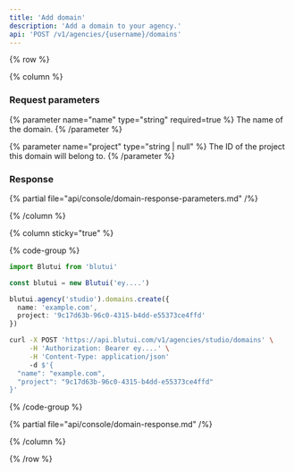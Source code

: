 ```yaml
---
title: 'Add domain'
description: 'Add a domain to your agency.'
api: 'POST /v1/agencies/{username}/domains'
---
```


{% row %}

{% column %}
### Request parameters

{% parameter name="name" type="string" required=true %}
The name of the domain.
{% /parameter %}

{% parameter name="project" type="string | null" %}
The ID of the project this domain will belong to.
{% /parameter %}

### Response

{% partial file="api/console/domain-response-parameters.md" /%}

{% /column %}

{% column sticky="true" %}

{% code-group %}

```ts {% process=false filename="Node.js" %}
import Blutui from 'blutui'

const blutui = new Blutui('ey....')

blutui.agency('studio').domains.create({
  name: 'example.com',
  project: '9c17d63b-96c0-4315-b4dd-e55373ce4ffd'
})
```

```bash {% process=false filename="cURL" %}
curl -X POST 'https://api.blutui.com/v1/agencies/studio/domains' \
     -H 'Authorization: Bearer ey....' \
     -H 'Content-Type: application/json'
     -d $'{
  "name": "example.com",
  "project": "9c17d63b-96c0-4315-b4dd-e55373ce4ffd"
}'
```

{% /code-group %}

{% partial file="api/console/domain-response.md" /%}

{% /column %}

{% /row %}
